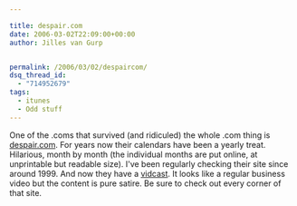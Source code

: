 ```yaml
---

title: despair.com
date: 2006-03-02T22:09:00+00:00
author: Jilles van Gurp


permalink: /2006/03/02/despaircom/
dsq_thread_id:
  - "714952679"
tags:
  - itunes
  - Odd stuff
---
```

One of the .coms that survived (and ridiculed) the whole .com thing is [despair.com](http://www.despair.com/). For years now their calendars have been a yearly treat.  Hilarious, month by month (the individual months are put online, at unprintable but readable size). I've been regularly checking their site since around 1999. And now they have a [vidcast](http://outcasts.despair.com/itunes2). It looks like a regular business video but the content is pure satire. Be sure to check out every corner of that site.
